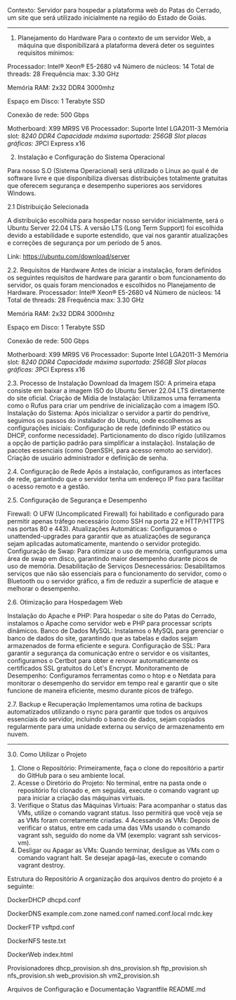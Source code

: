 Contexto: Servidor para hospedar a plataforma web do Patas do Cerrado, um site que será utilizado inicialmente na região do Estado de Goiás.

-------------------------------------------------------------------------------------------------------------------------------------------------------------------------------------------

1. Planejamento do Hardware
Para o contexto de um servidor Web, a máquina que disponibilizará a plataforma deverá deter os seguintes requisitos mínimos:

Processador: Intel® Xeon® E5-2680 v4
Número de núcleos: 14
Total de threads: 28
Frequência max: 3.30 GHz

Memória RAM: 2x32 DDR4 3000mhz

Espaço em Disco: 1 Terabyte SSD

Conexão de rede: 500 Gbps 

Motherboard: X99 MR9S V6
		Processador: Suporte Intel LGA2011-3
		Memória slot: 8*240 DDR4
		Capacidade máxima suportada: 256GB
		Slot placas gráficas: 3*PCI Express x16



2. Instalação e Configuração do Sistema Operacional

Para nosso S.O (Sistema Operacional) será utilizado o Linux ao qual é de software livre e que disponibiliza diversas distribuições totalmente gratuitas que oferecem segurança e desempenho superiores aos servidores Windows.

2.1 Distribuição Selecionada

A distribuição escolhida para hospedar nosso servidor inicialmente, será o Ubuntu Server 22.04 LTS. 
A versão LTS (Long Term Support) foi escolhida devido a estabilidade e suporte estendido, que vai nos garantir atualizações e correções de segurança por um período de 5 anos.

Link: https://ubuntu.com/download/server



2.2. Requisitos de Hardware
Antes de iniciar a instalação, foram definidos os seguintes requisitos de hardware para garantir o bom funcionamento do servidor, os quais foram mencionados e escolhidos no Planejamento de Hardware.
Processador: Intel® Xeon® E5-2680 v4
Número de núcleos: 14
Total de threads: 28
Frequência max: 3.30 GHz

Memória RAM: 2x32 DDR4 3000mhz

Espaço em Disco: 1 Terabyte SSD

Conexão de rede: 500 Gbps 

Motherboard: X99 MR9S V6
		Processador: Suporte Intel LGA2011-3
		Memória slot: 8*240 DDR4
		Capacidade máxima suportada: 256GB
		Slot placas gráficas: 3*PCI Express x16


2.3. Processo de Instalação
Download da Imagem ISO: A primeira etapa consiste em baixar a imagem ISO do Ubuntu Server 22.04 LTS diretamente do site oficial.
Criação de Mídia de Instalação: Utilizamos uma ferramenta como o Rufus para criar um pendrive de inicialização com a imagem ISO.
Instalação do Sistema: Após inicializar o servidor a partir do pendrive, seguimos os passos do instalador do Ubuntu, onde escolhemos as configurações iniciais:
Configuração de rede (definindo IP estático ou DHCP, conforme necessidade).
Particionamento do disco rígido (utilizamos a opção de partição padrão para simplificar a instalação).
Instalação de pacotes essenciais (como OpenSSH, para acesso remoto ao servidor).
Criação de usuário administrador e definição de senha.






2.4. Configuração de Rede
Após a instalação, configuramos as interfaces de rede, garantindo que o servidor tenha um endereço IP fixo para facilitar o acesso remoto e a gestão.

2.5. Configuração de Segurança e Desempenho

Firewall: O UFW (Uncomplicated Firewall) foi habilitado e configurado para permitir apenas tráfego necessário (como SSH na porta 22 e HTTP/HTTPS nas portas 80 e 443).
Atualizações Automáticas: Configuramos o unattended-upgrades para garantir que as atualizações de segurança sejam aplicadas automaticamente, mantendo o servidor protegido.
Configuração de Swap: Para otimizar o uso de memória, configuramos uma área de swap em disco, garantindo maior desempenho durante picos de uso de memória.
Desabilitação de Serviços Desnecessários: Desabilitamos serviços que não são essenciais para o funcionamento do servidor, como o Bluetooth ou o servidor gráfico, a fim de reduzir a superfície de ataque e melhorar o desempenho.



2.6. Otimização para Hospedagem Web

Instalação do Apache e PHP: Para hospedar o site do Patas do Cerrado, instalamos o Apache como servidor web e PHP para processar scripts dinâmicos.
Banco de Dados MySQL: Instalamos o MySQL para gerenciar o banco de dados do site, garantindo que as tabelas e dados sejam armazenados de forma eficiente e segura.
Configuração de SSL: Para garantir a segurança da comunicação entre o servidor e os visitantes, configuramos o Certbot para obter e renovar automaticamente os certificados SSL gratuitos do Let's Encrypt.
Monitoramento de Desempenho: Configuramos ferramentas como o htop e o Netdata para monitorar o desempenho do servidor em tempo real e garantir que o site funcione de maneira eficiente, mesmo durante picos de tráfego.

2.7. Backup e Recuperação
Implementamos uma rotina de backups automatizados utilizando o rsync para garantir que todos os arquivos essenciais do servidor, incluindo o banco de dados, sejam copiados regularmente para uma unidade externa ou serviço de armazenamento em nuvem.

-------------------------------------------------------------------------------------------------------------------------------------------------------------------------------------------


3.0. Como Utilizar o Projeto

1. Clone o Repositório: Primeiramente, faça o clone do repositório a partir do GitHub para o seu ambiente local.
2. Acesse o Diretório do Projeto: No terminal, entre na pasta onde o repositório foi clonado e, em seguida, execute o comando vagrant up para iniciar a criação das máquinas virtuais.
3. Verifique o Status das Máquinas Virtuais: Para acompanhar o status das VMs, utilize o comando vagrant status. Isso permitirá que você veja se as VMs foram corretamente criadas.
4 Acessando as VMs: Depois de verificar o status, entre em cada uma das VMs usando o comando vagrant ssh, seguido do nome da VM (exemplo: vagrant ssh servicos-vm).
5. Desligar ou Apagar as VMs: Quando terminar, desligue as VMs com o comando vagrant halt. Se desejar apagá-las, execute o comando vagrant destroy.

Estrutura do Repositório
A organização dos arquivos dentro do projeto é a seguinte:

DockerDHCP
      dhcpd.conf
      
DockerDNS
      example.com.zone
      named.conf
      named.conf.local
      rndc.key
      
DockerFTP
      vsftpd.conf
      
DockerNFS
      teste.txt
      
DockerWeb
      index.html
      
Provisionadores
      dhcp_provision.sh
      dns_provision.sh
      ftp_provision.sh
      nfs_provision.sh
      web_provision.sh
      vm2_provision.sh
      
Arquivos de Configuração e Documentação
      Vagrantfile
      README.md


